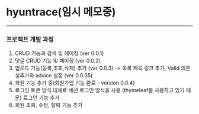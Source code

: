 # hyuntrace(임시 메모중)

----------------------------------------------------------------------------------------------------------------------------------------------------------------------------------------------------------------------
### 프로젝트 개발 과정
1. CRUD 기능과 검색 및 페이징 (ver 0.0.1)
2. 댓글 CRUD 기능 및 페이징 (ver 0.0.2)
3. 업로드 기능(등록,조회,삭제) 추가 (ver 0.0.3) -> 목록 제목 링크 추가, Valid 의존성추가와 advice 설정 (ver 0.0.35) 
4.  회원 기능 추가 중(회원가입 기능 완료 - version 0.0.4)
5. 로그인 토큰 방식 대체로 세션 로그인 방식을 사용 (thymeleaf를 사용하고 있기 때문) 로그인 기능 추가
6. 회원 조회, 수정, 탈퇴 기능 추가
 
